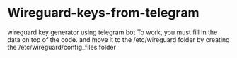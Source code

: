 # Wireguard-keys-from-telegram
wireguard key generator using telegram bot
To work, you must fill in the data on top of the code. and move it to the /etc/wireguard folder by creating the /etc/wireguard/config_files folder
